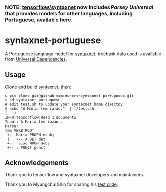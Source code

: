 ### **NOTE:** [tensorflow/syntaxnet](https://github.com/tensorflow/models/tree/master/syntaxnet) now includes *Parsey Universal* that provides models for other languages, including Portuguese, available [here](https://github.com/tensorflow/models/blob/master/syntaxnet/g3doc/universal.md).

# syntaxnet-portuguese

A Portuguese language model for [syntaxnet](https://github.com/tensorflow/models/tree/master/syntaxnet),
treebank data used is available from [Universal Dependencies](http://universaldependencies.org/).

## Usage

Clone and build [syntaxnet](https://github.com/tensorflow/models/tree/master/syntaxnet), then:

    $ git clone git@github.com:nunorc/syntaxnet-portuguese.git
    $ cd syntaxnet-portuguese
    # edit test.sh to update your syntaxnet home directoy
    $ echo "A Maria tem razão."  | ./test.sh 
    (...)
    INFO:tensorflow:Read 1 documents
    Input: A Maria tem razão .
    Parse:
    tem VERB ROOT
     +-- Maria PROPN nsubj
     |   +-- A DET det
     +-- razão NOUN dobj
     +-- . PUNCT punct

## Acknowledgements

Thank you to tensorflow and syntaxnet developers and maintainers.

Thank you to Myungchul Shin for sharing his [test code](https://github.com/dsindex/syntaxnet).

